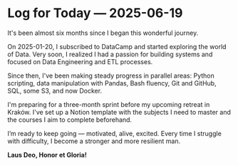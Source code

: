 # Log for Today — 2025-06-19

It's been almost six months since I began this wonderful journey.

On 2025-01-20, I subscribed to DataCamp and started exploring the world of Data. Very soon, I realized I had a passion for building systems and focused on Data Engineering and ETL processes.

Since then, I've been making steady progress in parallel areas: Python scripting, data manipulation with Pandas, Bash fluency, Git and GitHub, SQL, some S3, and now Docker.

I'm preparing for a three-month sprint before my upcoming retreat in Kraków. I've set up a Notion template with the subjects I need to master and the courses I aim to complete beforehand.

I’m ready to keep going — motivated, alive, excited. Every time I struggle with difficulty, I become a stronger and more resilient man.

**Laus Deo, Honor et Gloria!**

